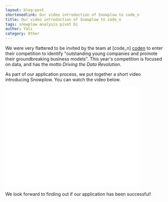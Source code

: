 ```yaml
---
layout: blog-post
shortenedlink: Our video introduction of Snowplow to code_n
title: Our video introduction of Snowplow to code_n
tags: snowplow analysis pivot bi
author: Yali
category: Other
---
```


We were very flattered to be invited by the team at [code_n] [coden] to enter their competition to identify "outstanding young companies and promote their groundbreaking business models". This year's competition is focused on data, and has the motto *Driving the Data Revolution*.

As part of our application process, we put together a short video introducing Snowplow. You can watch the video below.


<iframe width="420" height="315" src="//www.youtube.com/embed/p49quiYRsgE" frameborder="0" allowfullscreen="1"> </iframe>


We look forward to finding out if our application has been successful!

[coden]: http://www.code-n.org/#about/main

